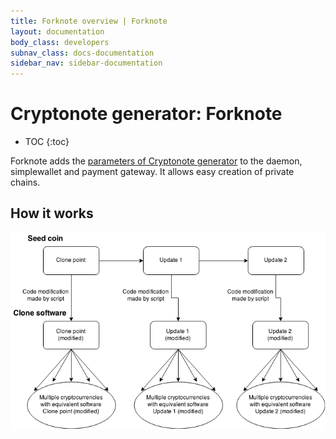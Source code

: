 ```yaml
---
title: Forknote overview | Forknote
layout: documentation
body_class: developers
subnav_class: docs-documentation
sidebar_nav: sidebar-documentation
---
```


# Cryptonote generator: Forknote

* TOC
{:toc}

Forknote adds the [parameters of Cryptonote generator][Cryptonote_generator_core_parameters_documentation] to the daemon, simplewallet and payment gateway. It allows easy creation of private chains.


## How it works

![Forknote diagram](/images/documentation/script-generated-multiplied.png)


[Cryptonote_generator_core_parameters_documentation]: /documentation/cryptonote-generator/#core-parameters
